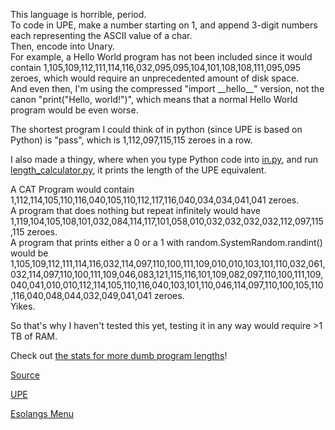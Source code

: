 [//]: # (This is UPEI, a UPE interpreter)

This language is horrible, period.<br>
To code in UPE, make a number starting on 1, and append 3-digit numbers each representing the ASCII value of a char.<br>
Then, encode into Unary.<br>
For example, a Hello World program has not been included since it would contain 1,105,109,112,111,114,116,032,095,095,104,101,108,108,111,095,095 zeroes, which would
require an unprecedented amount of disk space.<br>
And even then, I'm using the compressed "import \_\_hello\_\_" version, not the canon "print("Hello, world!")", which means that a normal 
Hello World program would be even worse.<br>

The shortest program I could think of in python (since UPE is based on Python) is "pass", which is 1,112,097,115,115 zeroes in a row.<br>

I also made a thingy, where when you type Python code into [in.py](in.py), and run [length_calculator.py](length_calculator.py), it prints the length of the UPE equivalent.<br>

A CAT Program would contain 1,112,114,105,110,116,040,105,110,112,117,116,040,034,034,041,041 zeroes.<br>
A program that does nothing but repeat infinitely would have 1,119,104,105,108,101,032,084,114,117,101,058,010,032,032,032,032,112,097,115,115 zeroes.<br>
A program that prints either a 0 or a 1 with random.SystemRandom.randint() would be
1,105,109,112,111,114,116,032,114,097,110,100,111,109,010,010,103,101,110,032,061,032,114,097,110,100,111,109,046,083,121,115,116,101,109,082,097,110,100,111,109,040,041,010,010,112,114,105,110,116,040,103,101,110,046,114,097,110,100,105,110,116,040,048,044,032,049,041,041 zeroes.<br>
Yikes.<br>

So that's why I haven't tested this yet, testing it in any way would require >1 TB of RAM.<br>

Check out [the stats for more dumb program lengths](__STATS__.txt)!<br>

[Source](upei.py)<br>

[UPE](https://esolangs.org/wiki/UPE)<br>

<a href="/../../tree/main">Esolangs Menu</a>